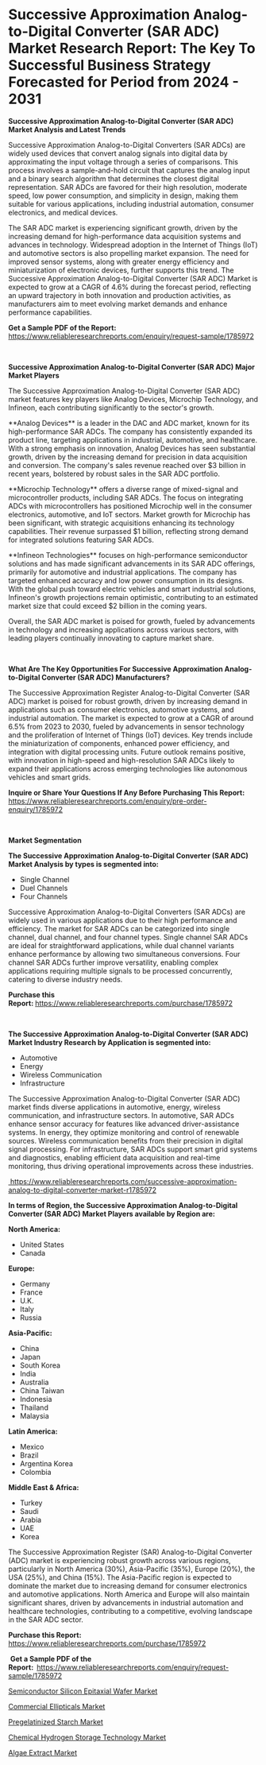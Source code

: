 <p><h1>Successive Approximation Analog-to-Digital Converter (SAR ADC) Market Research Report: The Key To Successful Business Strategy Forecasted for Period from 2024 - 2031</h1></p><p><strong>Successive Approximation Analog-to-Digital Converter (SAR ADC) Market Analysis and Latest Trends</strong></p>
<p><p>Successive Approximation Analog-to-Digital Converters (SAR ADCs) are widely used devices that convert analog signals into digital data by approximating the input voltage through a series of comparisons. This process involves a sample-and-hold circuit that captures the analog input and a binary search algorithm that determines the closest digital representation. SAR ADCs are favored for their high resolution, moderate speed, low power consumption, and simplicity in design, making them suitable for various applications, including industrial automation, consumer electronics, and medical devices.</p><p>The SAR ADC market is experiencing significant growth, driven by the increasing demand for high-performance data acquisition systems and advances in technology. Widespread adoption in the Internet of Things (IoT) and automotive sectors is also propelling market expansion. The need for improved sensor systems, along with greater energy efficiency and miniaturization of electronic devices, further supports this trend. The Successive Approximation Analog-to-Digital Converter (SAR ADC) Market is expected to grow at a CAGR of 4.6% during the forecast period, reflecting an upward trajectory in both innovation and production activities, as manufacturers aim to meet evolving market demands and enhance performance capabilities.</p></p>
<p><strong>Get a Sample PDF of the Report:&nbsp;</strong> <a href="https://www.reliableresearchreports.com/enquiry/request-sample/1785972?utm_campaign=3&utm_medium=2&utm_source=Github&utm_content=ia&utm_term=09102024&utm_id=successive-approximation-analog-to-digital-converter-sar-adc">https://www.reliableresearchreports.com/enquiry/request-sample/1785972</a></p>
<p>&nbsp;</p>
<p><strong>Successive Approximation Analog-to-Digital Converter (SAR ADC) Major Market Players</strong></p>
<p><p>The Successive Approximation Analog-to-Digital Converter (SAR ADC) market features key players like Analog Devices, Microchip Technology, and Infineon, each contributing significantly to the sector's growth.</p><p>**Analog Devices** is a leader in the DAC and ADC market, known for its high-performance SAR ADCs. The company has consistently expanded its product line, targeting applications in industrial, automotive, and healthcare. With a strong emphasis on innovation, Analog Devices has seen substantial growth, driven by the increasing demand for precision in data acquisition and conversion. The company's sales revenue reached over $3 billion in recent years, bolstered by robust sales in the SAR ADC portfolio.</p><p>**Microchip Technology** offers a diverse range of mixed-signal and microcontroller products, including SAR ADCs. The focus on integrating ADCs with microcontrollers has positioned Microchip well in the consumer electronics, automotive, and IoT sectors. Market growth for Microchip has been significant, with strategic acquisitions enhancing its technology capabilities. Their revenue surpassed $1 billion, reflecting strong demand for integrated solutions featuring SAR ADCs.</p><p>**Infineon Technologies** focuses on high-performance semiconductor solutions and has made significant advancements in its SAR ADC offerings, primarily for automotive and industrial applications. The company has targeted enhanced accuracy and low power consumption in its designs. With the global push toward electric vehicles and smart industrial solutions, Infineon's growth projections remain optimistic, contributing to an estimated market size that could exceed $2 billion in the coming years.</p><p>Overall, the SAR ADC market is poised for growth, fueled by advancements in technology and increasing applications across various sectors, with leading players continually innovating to capture market share.</p></p>
<p>&nbsp;</p>
<p><strong>What Are The Key Opportunities For Successive Approximation Analog-to-Digital Converter (SAR ADC) Manufacturers?</strong></p>
<p><p>The Successive Approximation Register Analog-to-Digital Converter (SAR ADC) market is poised for robust growth, driven by increasing demand in applications such as consumer electronics, automotive systems, and industrial automation. The market is expected to grow at a CAGR of around 6.5% from 2023 to 2030, fueled by advancements in sensor technology and the proliferation of Internet of Things (IoT) devices. Key trends include the miniaturization of components, enhanced power efficiency, and integration with digital processing units. Future outlook remains positive, with innovation in high-speed and high-resolution SAR ADCs likely to expand their applications across emerging technologies like autonomous vehicles and smart grids.</p></p>
<p><strong>Inquire or Share Your Questions If Any Before Purchasing This Report:</strong> <a href="https://www.reliableresearchreports.com/enquiry/pre-order-enquiry/1785972?utm_campaign=3&utm_medium=2&utm_source=Github&utm_content=ia&utm_term=09102024&utm_id=successive-approximation-analog-to-digital-converter-sar-adc">https://www.reliableresearchreports.com/enquiry/pre-order-enquiry/1785972</a></p>
<p>&nbsp;</p>
<p><strong>Market Segmentation</strong></p>
<p><strong>The Successive Approximation Analog-to-Digital Converter (SAR ADC) Market Analysis by types is segmented into:</strong></p>
<p><ul><li>Single Channel</li><li>Duel Channels</li><li>Four Channels</li></ul></p>
<p><p>Successive Approximation Analog-to-Digital Converters (SAR ADCs) are widely used in various applications due to their high performance and efficiency. The market for SAR ADCs can be categorized into single channel, dual channel, and four channel types. Single channel SAR ADCs are ideal for straightforward applications, while dual channel variants enhance performance by allowing two simultaneous conversions. Four channel SAR ADCs further improve versatility, enabling complex applications requiring multiple signals to be processed concurrently, catering to diverse industry needs.</p></p>
<p><strong>Purchase this Report:&nbsp;</strong><a href="https://www.reliableresearchreports.com/purchase/1785972?utm_campaign=3&utm_medium=2&utm_source=Github&utm_content=ia&utm_term=09102024&utm_id=successive-approximation-analog-to-digital-converter-sar-adc">https://www.reliableresearchreports.com/purchase/1785972</a></p>
<p>&nbsp;</p>
<p><strong>The Successive Approximation Analog-to-Digital Converter (SAR ADC) Market Industry Research by Application is segmented into:</strong></p>
<p><ul><li>Automotive</li><li>Energy</li><li>Wireless Communication</li><li>Infrastructure</li></ul></p>
<p><p>The Successive Approximation Analog-to-Digital Converter (SAR ADC) market finds diverse applications in automotive, energy, wireless communication, and infrastructure sectors. In automotive, SAR ADCs enhance sensor accuracy for features like advanced driver-assistance systems. In energy, they optimize monitoring and control of renewable sources. Wireless communication benefits from their precision in digital signal processing. For infrastructure, SAR ADCs support smart grid systems and diagnostics, enabling efficient data acquisition and real-time monitoring, thus driving operational improvements across these industries.</p></p>
<p><a href="https://www.reliableresearchreports.com/successive-approximation-analog-to-digital-converter-market-r1785972?utm_campaign=3&utm_medium=2&utm_source=Github&utm_content=ia&utm_term=09102024&utm_id=successive-approximation-analog-to-digital-converter-sar-adc">&nbsp;https://www.reliableresearchreports.com/successive-approximation-analog-to-digital-converter-market-r1785972</a></p>
<p><strong>In terms of Region, the Successive Approximation Analog-to-Digital Converter (SAR ADC) Market Players available by Region are:</strong></p>
<p>
    <p> <strong> North America: </strong>
        <ul>
            <li>United States</li>
            <li>Canada</li>
        </ul>
        </p> 
    <p> <strong> Europe: </strong>
        <ul>
            <li>Germany</li>
            <li>France</li>
            <li>U.K.</li>
            <li>Italy</li>
            <li>Russia</li>
        </ul>
        </p> 
    <p> <strong> Asia-Pacific: </strong>
        <ul>
            <li>China</li>
            <li>Japan</li>
            <li>South Korea</li>
            <li>India</li>
            <li>Australia</li>
            <li>China Taiwan</li>
            <li>Indonesia</li>
            <li>Thailand</li>
            <li>Malaysia</li>
        </ul>
        </p> 
    <p> <strong> Latin America: </strong>
        <ul>
            <li>Mexico</li>
            <li>Brazil</li>
            <li>Argentina Korea</li>
            <li>Colombia</li>
        </ul>
        </p> 
    <p> <strong> Middle East & Africa: </strong>
        <ul>
            <li>Turkey</li>
            <li>Saudi</li>
            <li>Arabia</li>
            <li>UAE</li>
            <li>Korea</li>
        </ul>
    </p>
    </p>
<p><p>The Successive Approximation Register (SAR) Analog-to-Digital Converter (ADC) market is experiencing robust growth across various regions, particularly in North America (30%), Asia-Pacific (35%), Europe (20%), the USA (25%), and China (15%). The Asia-Pacific region is expected to dominate the market due to increasing demand for consumer electronics and automotive applications. North America and Europe will also maintain significant shares, driven by advancements in industrial automation and healthcare technologies, contributing to a competitive, evolving landscape in the SAR ADC sector.</p></p>
<p><strong>Purchase this Report: </strong><a href="https://www.reliableresearchreports.com/purchase/1785972?utm_campaign=3&utm_medium=2&utm_source=Github&utm_content=ia&utm_term=09102024&utm_id=successive-approximation-analog-to-digital-converter-sar-adc">https://www.reliableresearchreports.com/purchase/1785972</a></p>
<p>&nbsp;<strong>Get a Sample PDF of the Report:&nbsp;&nbsp;</strong><a href="https://www.reliableresearchreports.com/enquiry/request-sample/1785972?utm_campaign=3&utm_medium=2&utm_source=Github&utm_content=ia&utm_term=09102024&utm_id=successive-approximation-analog-to-digital-converter-sar-adc">https://www.reliableresearchreports.com/enquiry/request-sample/1785972</a></p>
<p><strong></strong></p>
<p><p><a href="https://github.com/CarolynWatkins697/Market-Research-Report-List-1/blob/main/semiconductor-silicon-epitaxial-wafer-market.md?utm_campaign=3&utm_medium=2&utm_source=Github&utm_content=ia&utm_term=09102024&utm_id=successive-approximation-analog-to-digital-converter-sar-adc">Semiconductor Silicon Epitaxial Wafer Market</a></p><p><a href="https://www.linkedin.com/pulse/evaluating-global-commercial-ellipticals-market-trends-xy5ef?utm_campaign=3&utm_medium=2&utm_source=Github&utm_content=ia&utm_term=09102024&utm_id=successive-approximation-analog-to-digital-converter-sar-adc">Commercial Ellipticals Market</a></p><p><a href="https://issuu.com/reportprime-2/docs/pregelatinized-starch-market-size-2_501a866e57d7b7?utm_campaign=3&utm_medium=2&utm_source=Github&utm_content=ia&utm_term=09102024&utm_id=successive-approximation-analog-to-digital-converter-sar-adc">Pregelatinized Starch Market</a></p><p><a href="https://github.com/lambertr3e8v/Market-Research-Report-List-1/blob/main/chemical-hydrogen-storage-technology-market.md?utm_campaign=3&utm_medium=2&utm_source=Github&utm_content=ia&utm_term=09102024&utm_id=successive-approximation-analog-to-digital-converter-sar-adc">Chemical Hydrogen Storage Technology Market</a></p><p><a href="https://issuu.com/reportprime-2/docs/algae-extract-market-size-2030.pptx_01ea2c0567fa7a?utm_campaign=3&utm_medium=2&utm_source=Github&utm_content=ia&utm_term=09102024&utm_id=successive-approximation-analog-to-digital-converter-sar-adc">Algae Extract Market</a></p></p>